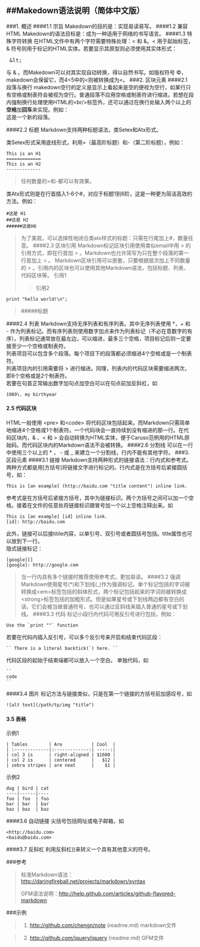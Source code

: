 ##Makedown语法说明（简体中文版）
----------------------------------
###1. 概述
####1.1 宗旨
Makedown的目的是：实现易读易写。 <!--注释内容-->
####1.2 兼容HTML
Makedown的语法目标是：成为一种适用于网络的书写语言。
####1.3 特殊字符转换
在HTML文件中有两个字符需要特殊处理：< 和 &。< 用于起始标签，& 符号则用于标记的HTML实体。若要显示其原型则必须使用其实体形式：<xmp> &lt; </xmp> 与 &amp; 。而Makedown可以对其实现自动转换，得以自然书写。如版权符号 &copy;，makedown会保留它，而4<5中的<则被转换成为&lt;。
###2. 区块元素
####2.1 段落与换行
makedown空行的定义是显示上看起来是空的便视为空行，如某行只有空格或制表符会被视为空行。普通段落不应用空格或制表符进行缩进。若想在段内强制换行处理使用HTML的<br/\>标签外，还可以通过在换行处输入两个以上的**空格**加**回车**来实现。例如：  
这是一个新的段落。

####2.2 标题
Markdown支持两种标题语法，类Setex和Atx形式。

类Setex形式采用底线形式，利用=（最高阶标题）和-（第二阶标题），例如：

	This is an H1
	=============
	This is an H2
	-------------
>任何数量的=和-都可以有效果。

类Atx形式则是在行首插入1-6个#，对应于标题1到6阶，这是一种更为简洁高效的方法。例如：

	#这是 H1
	##这是 H2
	######这是H6
>为了美观，可以选择性地闭合类atx样式的标题：只需在行尾加上#，数量任意。
####2.3 区块引用
Markdown标记区块引用使用类似email中用 > 的引用方式，即在行首加 > 。Markdown也允许简写为只在整个段落的第一行首加上 > 。
Markdown区块引用可以嵌套，只要根据层次加上不同数量的 > 。引用内的区块也可以使用其他Markdown语法，包括标题、列表、代码区块等。
>引用1
>>引用2
>>
	print "hello world!\n";
>#####标题

####2.4 列表
Markdown支持无序列表和有序列表。其中无序列表使用 *，+ 和 - 作为列表标记。而有序列表则使用数字加点来作为列表标记（不必在意数字的有序）。列表标记通常放在最左边，可以缩进，最多三个空格，项目标记后则一定要接至少一个空格或制表符。  
列表项目可以包含多个段落。每个项目下的段落都必须缩进4个空格或是一个制表符。  
列表项目内的引用需要将 > 进行缩进。同理，列表内的代码区块需要缩进两次，即8个空格或是2个制表符。  
若要在句首正常输出数字加句点加空白可以在句点前加反斜杠，如

	1989\. my birthyear
#### 2.5 代码区块
HTML一般使用  <pre\> 和<code\>
将代码区块包括起来。而Markdown只需简单地缩进4个空格或1个制表符。一个代码块会一直持续到没有缩进的那一行。在代码区块内，& 、< 和 > 会自动转换为HTML实体，便于Caruso范例用的HTML原始码。而代码区块内的Markdown语法不会被转换。
####2.6 分割线
可以在一行中使用三个以上的 * ， - 或  _ 来建立一个分割线，行内不能有其他字符。
###3. 区段元素
####3.1 链接
Markdown支持两种形式的链接语法：行内式和参考式。两种方式都是用[方括号]将链接文字进行标记的。行内式是在方括号后紧接圆括号，如：

	This is [an example] (http://baidu.com "title content") inline link.
参考式是在方括号后紧接方括号，其中为链接标识。两个方括号之间可以加一个空格。接着在文件的任意处将链接标识跟冒号加一个以上空格注释出来。如

	This is [an example] [id] inline link.
	[id]: http://baidu.com
此外，链接可以后接titile内容，以单引号、双引号或者圆括号包括。title属性也可以放到下一行。  
隐式链接标记：

	[google][]
	[google]: http://google.com
>当一行内具有多个链接时推荐使用参考式，更加易读。
####3.2 强调
Markdown使用星号(*)和下划线(_)作为强调标记。单个标记包括的字词被转换成<em\>标签包括的斜体形式，两个标记包括起来的字词则被转换成<strong\>标签包括的加粗形式。但是如果星号或下划线两边都有空白的话，它们会被当做普通符号，也可以通过反斜线来插入普通的星号或下划线。
####3.3 代码
标记小段行内代码可用反引号进行包括，例如：

	Use the `print ""` function
若要在代码内插入反引号，可以多个反引号来开启和结束代码区段：

	`` There is a literal backtick(`) here. ``
代码区段的起始于结束端都可以放入一个空白。
单独代码，如

	``
	code
	``

####3.4 图片
标记方法与链接类似，只是在第一个链接的方括号前加感叹号，如

	![alt text](/path/tp/img "title")

#### 3.5 表格
示例1

	| Tables        | Are           | Cool  |
	| :-------------|:-------------:| -----:|
	| col 3 is      | right-aligned | $1600 |
	| col 2 is      | centered      |   $12 |
	| zebra stripes | are neat      |    $1 |
示例2

	dog | bird | cat
	----|------|----
	foo | foo  | foo
	bar | bar  | bar
	baz | baz  | baz
####3.6 自动链接
尖括号包括网址或电子邮箱，如

	<http://baidu.com>
	<baidu@baidu.com>
####3.7 反斜杠
利用反斜杠(\)来转义一个具有其他意义的符号。

 




###参考
>
>标准Markdown语法：<http://daringfireball.net/projects/markdown/syntax>
>
>GFM语法说明：<http://help.github.com/articles/github-flavored-markdown>

###示例
>1. <http://github.com/chengn/note>   (readme.md)  markdown文件

>2. <http://github.com/jquery/jquery>  (readme.md)  GFM文件